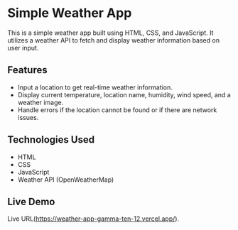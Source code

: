 # Simple Weather App

This is a simple weather app built using HTML, CSS, and JavaScript. It utilizes a weather API to fetch and display weather information based on user input.

## Features

- Input a location to get real-time weather information.
- Display current temperature, location name, humidity, wind speed, and a weather image.
- Handle errors if the location cannot be found or if there are network issues.

## Technologies Used

- HTML
- CSS
- JavaScript
- Weather API (OpenWeatherMap)


## Live Demo

Live URL(https://weather-app-gamma-ten-12.vercel.app/).

